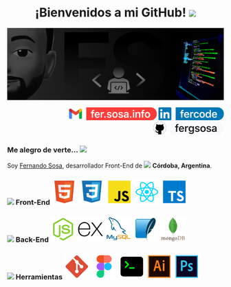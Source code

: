 <h1 align="center">
  ¡Bienvenidos a mi GitHub!
  <img src="https://emojis.slackmojis.com/emojis/images/1643514812/8267/blob-lurk.gif?1643514812" width="25"/>
</h1>

<img src="img/portada-GitHub.jpg">

<!-- * -->

<p align="end">
	<!-- <a href="mailto:fer.sosa.info@gmail.com"><img img src="" alt="Gmail"/></a> -->
	<a href="mailto:fer.sosa.info@gmail.com"><img img src="img/gmail.svg" target="_blank" alt="Gmail"/></a>
	<a href="https://www.linkedin.com/in/fercode"><img img src="img/linkedin.svg" target="_blank" alt="Linkedin"/></a>
	<a href="https://github.com/fergsosa"><img img src="img/github.svg" target="_blank" alt="GitHub"/></a>
	<!-- <a href="mailto:fer.sosa.info@gmail.com"><img img src="https://img.shields.io/badge/%2Ffer.sosa.info-tag?style=plastic&logo=gmail&logoColor=%23fff&labelColor=%23f33&color=%23f33
  " target="_blank" alt="Gmail"/></a>
	<a href="https://www.linkedin.com/in/fercode"><img img src="https://img.shields.io/badge/%2Ffercode-tag?style=plastic&logo=linkedin&logoColor=%23fff&labelColor=%23126bc4&color=%23126bc4
  " target="_blank" alt="Linkedin"/></a>
	<a href="https://github.com/fergsosa"><img img src="https://img.shields.io/badge/%2Ffergsosa-tag?style=plastic&logo=github&logoColor=%23fff&labelColor=%23000&color=%23000
  " target="_blank" alt="GitHub"/></a> -->
</p>

<!-- * -->

### Me alegro de verte... <img src="https://emojis.slackmojis.com/emojis/images/1531849430/4246/blob-sunglasses.gif?1531849430" width="20"/>

Soy <a href="">Fernando Sosa</a>,
desarrollador Front-End de
<img src="https://cdn-icons-png.flaticon.com/128/12364/12364238.png" width="13"/>
<b>Córdoba, Argentina</b>.

<!-- * SKILLS -->

<!-- ### <img src="https://media2.giphy.com/media/QssGEmpkyEOhBCb7e1/giphy.gif?cid=ecf05e47a0n3gi1bfqntqmob8g9aid1oyj2wr3ds3mg700bl&rid=giphy.gif" width ="25"><b> Skills</b> -->

### <img src="https://media2.giphy.com/media/QssGEmpkyEOhBCb7e1/giphy.gif?cid=ecf05e47a0n3gi1bfqntqmob8g9aid1oyj2wr3ds3mg700bl&rid=giphy.gif" width ="25"><b> Front-End</b> <img alt="html" src="img/html.svg"> <img alt="css" src="img/css.svg"> <img alt="js" src="img/js.svg"> <img alt="react" src="img/react.svg"> <img alt="ts" src="img/ts.svg">

### <img src="https://media2.giphy.com/media/QssGEmpkyEOhBCb7e1/giphy.gif?cid=ecf05e47a0n3gi1bfqntqmob8g9aid1oyj2wr3ds3mg700bl&rid=giphy.gif" width ="25"><b> Back-End</b> <img alt="nodejs" src="img/nodejs.svg"> <img alt="express" src="img/express.svg"> <img alt="mysql_" src="img/mysql_.svg"> <img alt="sqlite" src="img/sqlite.svg"> <img alt="mongodb" src="img/mongodb.svg">

### <img src="https://media2.giphy.com/media/QssGEmpkyEOhBCb7e1/giphy.gif?cid=ecf05e47a0n3gi1bfqntqmob8g9aid1oyj2wr3ds3mg700bl&rid=giphy.gif" width ="25"><b> Herramientas</b> <img alt="git" src="img/git.svg"> <img alt="figma" src="img/figma.svg"> <img alt="terminal" src="img/terminal.svg"> <img alt="illustrator" src="img/illustrator.svg"> <img alt="photoshop" src="img/photoshop.svg">

<!-- <p>
    <a href="#"><img alt="html" src="img/html.svg"></a>
    <a href="#"><img alt="css" src="img/css.svg"></a>
    <a href="#"><img alt="js" src="img/js.svg"></a>
    <a href="#"><img alt="react" src="img/react.svg"></a>
    <a href="#"><img alt="ts" src="img/ts.svg"></a>
    <a href="#"><img alt="git" src="img/git.svg"></a>
    <a href="#"><img alt="nodejs" src="img/nodejs.svg"></a>
    <a href="#"><img alt="express" src="img/express.svg"></a>
    <a href="#"><img alt="mysql_" src="img/mysql_.svg"></a>
    <a href="#"><img alt="sqlite" src="img/sqlite.svg"></a>
    <a href="#"><img alt="mongodb" src="img/mongodb.svg"></a>
    <a href="#"><img alt="figma" src="img/figma.svg"></a>
    <a href="#"><img alt="illustrator" src="img/illustrator.svg"></a>
    <a href="#"><img alt="photoshop" src="img/photoshop.svg"></a>
    <a href="#"><img alt="terminal" src="img/terminal.svg"></a>
</p> -->
